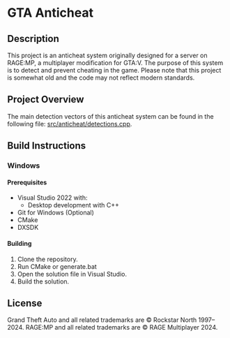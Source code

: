 # GTA Anticheat

## Description

This project is an anticheat system originally designed for a server on RAGE:MP, a multiplayer modification for GTA:V. The purpose of this system is to detect and prevent cheating in the game. Please note that this project is somewhat old and the code may not reflect modern standards.

## Project Overview

The main detection vectors of this anticheat system can be found in the following file: [src/anticheat/detections.cpp](https://github.com/divocbn/gta-anticheat/blob/master/src/anticheat/detections.cpp).

## Build Instructions

### Windows

#### Prerequisites

- Visual Studio 2022 with:
  - Desktop development with C++
- Git for Windows (Optional)
- CMake
- DXSDK 

#### Building

1. Clone the repository.
2. Run CMake or generate.bat
2. Open the solution file in Visual Studio.
3. Build the solution.

## License

Grand Theft Auto and all related trademarks are © Rockstar North 1997–2024. RAGE:MP and all related trademarks are © RAGE Multiplayer 2024.